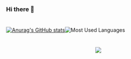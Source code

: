 ### Hi there 👋
#

[![Anurag's GitHub stats](https://github-readme-stats.vercel.app/api?username=allancbs3&show_icons=true&theme=radical)](https://github.com/allancbs3/github-readme-stats)![Most Used Languages](https://github-readme-stats.vercel.app/api/top-langs/?username=allancbs3&hide=html&layout=compact&theme=radical&hide_border=true)


#
<p align="center">
  <a href="https://skillicons.dev">
    <img src="https://skillicons.dev/icons?i=docker,unity,py,linux,cs,mysql,powershell" />
  </a>
</p>


<!--
**allancbs3/allancbs3** is a ✨ _special_ ✨ repository because its `README.md` (this file) appears on your GitHub profile.

Here are some ideas to get you started:

- 🔭 I’m currently working on ...
- 🌱 I’m currently learning ...
- 👯 I’m looking to collaborate on ...
- 🤔 I’m looking for help with ...
- 💬 Ask me about ...
- 📫 How to reach me: ...
- 😄 Pronouns: ...
- ⚡ Fun fact: ...
-->
